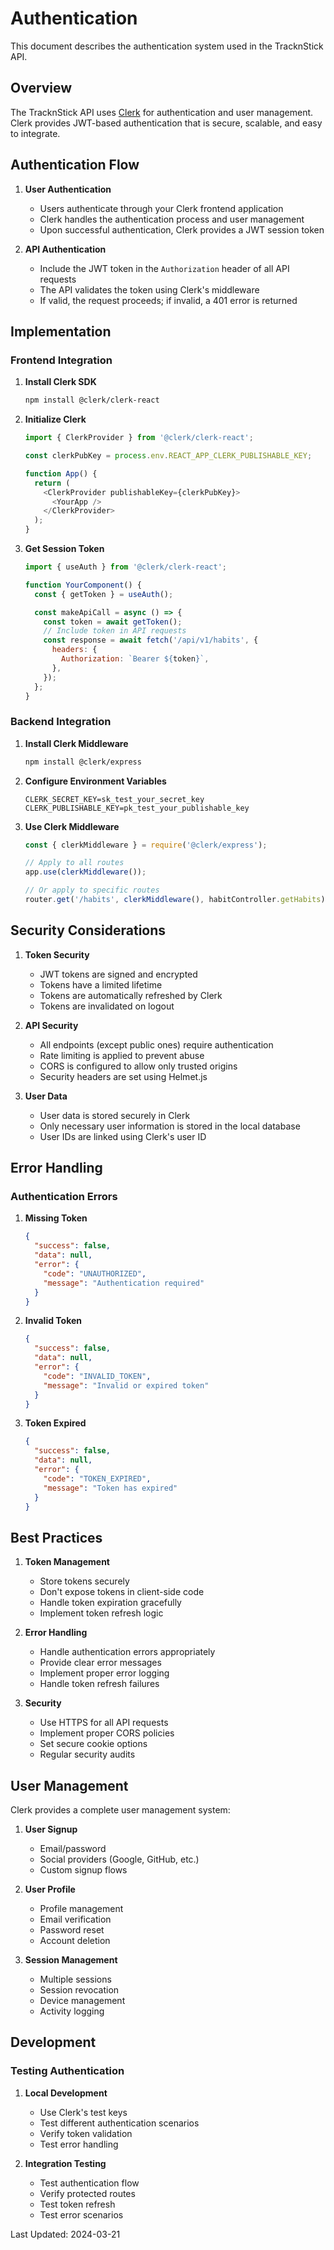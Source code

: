 # Authentication

This document describes the authentication system used in the TracknStick API.

## Overview

The TracknStick API uses [Clerk](https://clerk.dev/) for authentication and user management. Clerk provides JWT-based authentication that is secure, scalable, and easy to integrate.

## Authentication Flow

1. **User Authentication**

   - Users authenticate through your Clerk frontend application
   - Clerk handles the authentication process and user management
   - Upon successful authentication, Clerk provides a JWT session token

2. **API Authentication**
   - Include the JWT token in the `Authorization` header of all API requests
   - The API validates the token using Clerk's middleware
   - If valid, the request proceeds; if invalid, a 401 error is returned

## Implementation

### Frontend Integration

1. **Install Clerk SDK**

   ```bash
   npm install @clerk/clerk-react
   ```

2. **Initialize Clerk**

   ```javascript
   import { ClerkProvider } from '@clerk/clerk-react';

   const clerkPubKey = process.env.REACT_APP_CLERK_PUBLISHABLE_KEY;

   function App() {
     return (
       <ClerkProvider publishableKey={clerkPubKey}>
         <YourApp />
       </ClerkProvider>
     );
   }
   ```

3. **Get Session Token**

   ```javascript
   import { useAuth } from '@clerk/clerk-react';

   function YourComponent() {
     const { getToken } = useAuth();

     const makeApiCall = async () => {
       const token = await getToken();
       // Include token in API requests
       const response = await fetch('/api/v1/habits', {
         headers: {
           Authorization: `Bearer ${token}`,
         },
       });
     };
   }
   ```

### Backend Integration

1. **Install Clerk Middleware**

   ```bash
   npm install @clerk/express
   ```

2. **Configure Environment Variables**

   ```env
   CLERK_SECRET_KEY=sk_test_your_secret_key
   CLERK_PUBLISHABLE_KEY=pk_test_your_publishable_key
   ```

3. **Use Clerk Middleware**

   ```javascript
   const { clerkMiddleware } = require('@clerk/express');

   // Apply to all routes
   app.use(clerkMiddleware());

   // Or apply to specific routes
   router.get('/habits', clerkMiddleware(), habitController.getHabits);
   ```

## Security Considerations

1. **Token Security**

   - JWT tokens are signed and encrypted
   - Tokens have a limited lifetime
   - Tokens are automatically refreshed by Clerk
   - Tokens are invalidated on logout

2. **API Security**

   - All endpoints (except public ones) require authentication
   - Rate limiting is applied to prevent abuse
   - CORS is configured to allow only trusted origins
   - Security headers are set using Helmet.js

3. **User Data**
   - User data is stored securely in Clerk
   - Only necessary user information is stored in the local database
   - User IDs are linked using Clerk's user ID

## Error Handling

### Authentication Errors

1. **Missing Token**

   ```json
   {
     "success": false,
     "data": null,
     "error": {
       "code": "UNAUTHORIZED",
       "message": "Authentication required"
     }
   }
   ```

2. **Invalid Token**

   ```json
   {
     "success": false,
     "data": null,
     "error": {
       "code": "INVALID_TOKEN",
       "message": "Invalid or expired token"
     }
   }
   ```

3. **Token Expired**
   ```json
   {
     "success": false,
     "data": null,
     "error": {
       "code": "TOKEN_EXPIRED",
       "message": "Token has expired"
     }
   }
   ```

## Best Practices

1. **Token Management**

   - Store tokens securely
   - Don't expose tokens in client-side code
   - Handle token expiration gracefully
   - Implement token refresh logic

2. **Error Handling**

   - Handle authentication errors appropriately
   - Provide clear error messages
   - Implement proper error logging
   - Handle token refresh failures

3. **Security**
   - Use HTTPS for all API requests
   - Implement proper CORS policies
   - Set secure cookie options
   - Regular security audits

## User Management

Clerk provides a complete user management system:

1. **User Signup**

   - Email/password
   - Social providers (Google, GitHub, etc.)
   - Custom signup flows

2. **User Profile**

   - Profile management
   - Email verification
   - Password reset
   - Account deletion

3. **Session Management**
   - Multiple sessions
   - Session revocation
   - Device management
   - Activity logging

## Development

### Testing Authentication

1. **Local Development**

   - Use Clerk's test keys
   - Test different authentication scenarios
   - Verify token validation
   - Test error handling

2. **Integration Testing**
   - Test authentication flow
   - Verify protected routes
   - Test token refresh
   - Test error scenarios

Last Updated: 2024-03-21

